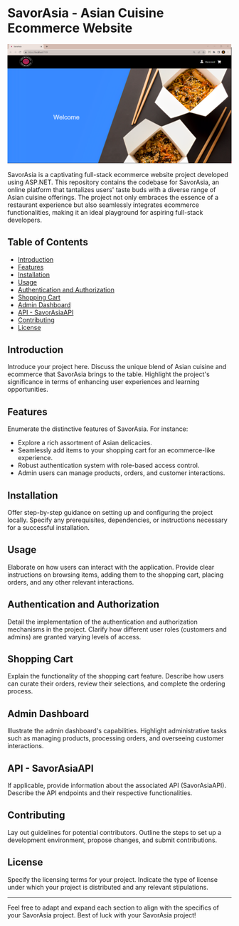 # SavorAsia - Asian Cuisine Ecommerce Website

![SavorAsia Banner](SavorMenu.png)

SavorAsia is a captivating full-stack ecommerce website project developed using ASP.NET. This repository contains the codebase for SavorAsia, an online platform that tantalizes users' taste buds with a diverse range of Asian cuisine offerings. The project not only embraces the essence of a restaurant experience but also seamlessly integrates ecommerce functionalities, making it an ideal playground for aspiring full-stack developers.

## Table of Contents

- [Introduction](#introduction)
- [Features](#features)
- [Installation](#installation)
- [Usage](#usage)
- [Authentication and Authorization](#authentication-and-authorization)
- [Shopping Cart](#shopping-cart)
- [Admin Dashboard](#admin-dashboard)
- [API - SavorAsiaAPI](#savorasiaapi)
- [Contributing](#contributing)
- [License](#license)

## Introduction

Introduce your project here. Discuss the unique blend of Asian cuisine and ecommerce that SavorAsia brings to the table. Highlight the project's significance in terms of enhancing user experiences and learning opportunities.

## Features

Enumerate the distinctive features of SavorAsia. For instance:
- Explore a rich assortment of Asian delicacies.
- Seamlessly add items to your shopping cart for an ecommerce-like experience.
- Robust authentication system with role-based access control.
- Admin users can manage products, orders, and customer interactions.

## Installation

Offer step-by-step guidance on setting up and configuring the project locally. Specify any prerequisites, dependencies, or instructions necessary for a successful installation.

## Usage

Elaborate on how users can interact with the application. Provide clear instructions on browsing items, adding them to the shopping cart, placing orders, and any other relevant interactions.

## Authentication and Authorization

Detail the implementation of the authentication and authorization mechanisms in the project. Clarify how different user roles (customers and admins) are granted varying levels of access.

## Shopping Cart

Explain the functionality of the shopping cart feature. Describe how users can curate their orders, review their selections, and complete the ordering process.

## Admin Dashboard

Illustrate the admin dashboard's capabilities. Highlight administrative tasks such as managing products, processing orders, and overseeing customer interactions.

## API - SavorAsiaAPI

If applicable, provide information about the associated API (SavorAsiaAPI). Describe the API endpoints and their respective functionalities.

## Contributing

Lay out guidelines for potential contributors. Outline the steps to set up a development environment, propose changes, and submit contributions.

## License

Specify the licensing terms for your project. Indicate the type of license under which your project is distributed and any relevant stipulations.

---

Feel free to adapt and expand each section to align with the specifics of your SavorAsia project. Best of luck with your SavorAsia project!

